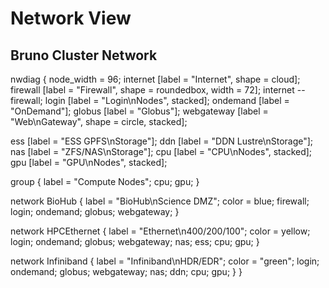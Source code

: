 # Network View

## Bruno Cluster Network

<nwdiag>
nwdiag {
  node_width = 96;
  internet [label = "Internet", shape = cloud];
  firewall [label = "Firewall", shape = roundedbox, width = 72];
  internet -- firewall;
  login [label = "Login\nNodes", stacked];
  ondemand [label = "OnDemand"];
  globus [label = "Globus"];
  webgateway [label = "Web\nGateway", shape = circle, stacked];

  ess [label = "ESS GPFS\nStorage"];
  ddn [label = "DDN Lustre\nStorage"];
  nas [label = "ZFS/NAS\nStorage"];
  cpu [label = "CPU\nNodes", stacked];
  gpu [label = "GPU\nNodes", stacked];

  group {
    label = "Compute Nodes";
    cpu;
    gpu;
  }

  network BioHub {
    label = "BioHub\nScience DMZ";
    color = blue;
    firewall;
    login;
    ondemand;
    globus;
    webgateway;
  }

  network HPCEthernet {
    label = "Ethernet\n400/200/100";
    color = yellow;
    login;
    ondemand;
    globus;
    webgateway;
    nas;
    ess;
    cpu;
    gpu;
  }

  network Infiniband {
    label = "Infiniband\nHDR/EDR";
    color = "green";
    login;
    ondemand;
    globus;
    webgateway;
    nas;
    ddn;
    cpu;
    gpu;
  }
}
</nwdiag>
